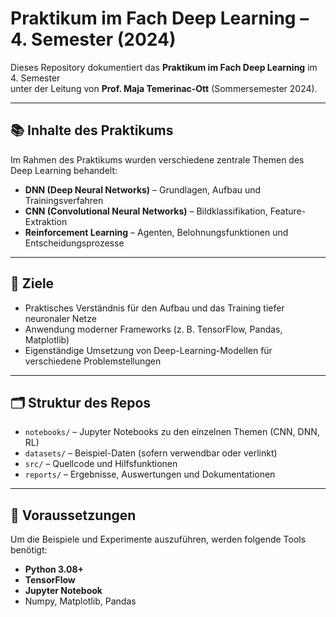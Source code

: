 # Praktikum im Fach Deep Learning – 4. Semester (2024)

Dieses Repository dokumentiert das **Praktikum im Fach Deep Learning** im 4. Semester  
unter der Leitung von **Prof. Maja Temerinac-Ott** (Sommersemester 2024).  

---

## 📚 Inhalte des Praktikums
Im Rahmen des Praktikums wurden verschiedene zentrale Themen des Deep Learning behandelt:

- **DNN (Deep Neural Networks)** – Grundlagen, Aufbau und Trainingsverfahren  
- **CNN (Convolutional Neural Networks)** – Bildklassifikation, Feature-Extraktion  
- **Reinforcement Learning** – Agenten, Belohnungsfunktionen und Entscheidungsprozesse  

---

## 🎯 Ziele
- Praktisches Verständnis für den Aufbau und das Training tiefer neuronaler Netze  
- Anwendung moderner Frameworks (z. B. TensorFlow, Pandas, Matplotlib)  
- Eigenständige Umsetzung von Deep-Learning-Modellen für verschiedene Problemstellungen  

---

## 🗂️ Struktur des Repos
- `notebooks/` – Jupyter Notebooks zu den einzelnen Themen (CNN, DNN, RL)  
- `datasets/` – Beispiel-Daten (sofern verwendbar oder verlinkt)  
- `src/` – Quellcode und Hilfsfunktionen  
- `reports/` – Ergebnisse, Auswertungen und Dokumentationen  

---

## 🚀 Voraussetzungen
Um die Beispiele und Experimente auszuführen, werden folgende Tools benötigt:

- **Python 3.08+**
- **TensorFlow**
- **Jupyter Notebook**
- Numpy, Matplotlib, Pandas  
